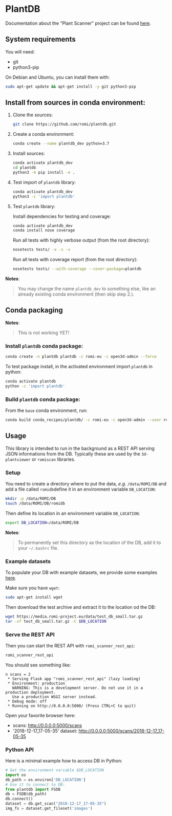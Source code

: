 # PlantDB

Documentation about the "Plant Scanner" project can be found [here](https://docs.romi-project.eu/Scanner/home/).

## System requirements
You will need:

- git
- python3-pip


On Debian and Ubuntu, you can install them with:
```bash
sudo apt-get update && apt-get install -y git python3-pip
```


## Install from sources in conda environment:

1. Clone the sources:
    ```bash
    git clone https://github.com/romi/plantdb.git
    ```
2. Create a conda environment:
    ```bash
    conda create --name plantdb_dev python=3.7
    ```
3. Install sources:
   ```bash
   conda activate plantdb_dev
   cd plantdb
   python3 -m pip install -e .
   ```
4. Test import of `plantdb` library:
    ```bash
    conda activate plantdb_dev
    python3 -c 'import plantdb'
    ```
5. Test `plantdb` library:

   Install dependencies for testing and coverage:
   ```bash
   conda activate plantdb_dev
   conda install nose coverage
   ```
   Run all tests with highly verbose output (from the root directory):
   ```bash
   nosetests tests/ -x -s -v
   ```
   Run all tests with coverage report (from the root directory):
   ```bash
   nosetests tests/ --with-coverage --cover-package=plantdb

   ```

**Notes**:
> You may change the name `plantdb_dev` to something else, like an already existing conda environment (then skip step 2.).

## Conda packaging
**Notes**:
> This is not working YET!

### Install `plantdb` conda package:
```bash
conda create -n plantdb plantdb -c romi-eu -c open3d-admin --force
```
To test package install, in the activated environment import `plantdb` in python:
```bash
conda activate plantdb
python -c 'import plantdb'
```

### Build `plantdb` conda package:
From the `base` conda environment, run:
```bash
conda build conda_recipes/plantdb/ -c romi-eu -c open3d-admin --user romi-eu
```

## Usage
This library is intended to run in the background as a REST API serving JSON informations from the DB.
Typically these are used by the `3d-plantviewer` or `romiscan` libraries.

### Setup
You need to create a directory where to put the data, *e.g.* `/data/ROMI/DB` and add a file called `romidb`define it in an environment variable `DB_LOCATION`:
```bash
mkdir -p /data/ROMI/DB
touch /data/ROMI/DB/romidb
```
Then define its location in an environment variable `DB_LOCATION`:
```bash
export DB_LOCATION=/data/ROMI/DB
```
**Notes**:
> To permanently set this directory as the location of the DB, add it to your `~/.bashrc` file. 


### Example datasets
To populate your DB with example datasets, we provide some examples [here](https://media.romi-project.eu/data/test_db_small.tar.gz).

Make sure you have `wget`:
```bash
sudo apt-get install wget
```
Then download the test archive and extract it to the location od the DB:
```bash
wget https://media.romi-project.eu/data/test_db_small.tar.gz
tar -xf test_db_small.tar.gz -C $DB_LOCATION
```

### Serve the REST API
Then you can start the REST API with `romi_scanner_rest_api`:
```bash
romi_scanner_rest_api
```
You should see something like:
```
n scans = 2
 * Serving Flask app "romi_scanner_rest_api" (lazy loading)
 * Environment: production
   WARNING: This is a development server. Do not use it in a production deployment.
   Use a production WSGI server instead.
 * Debug mode: off
 * Running on http://0.0.0.0:5000/ (Press CTRL+C to quit)
```

Open your favorite browser here:

- scans: http://0.0.0.0:5000/scans
- '2018-12-17_17-05-35' dataset: http://0.0.0.0:5000/scans/2018-12-17_17-05-35

### Python API
Here is a minimal example how to access DB in Python:
```python
# Get the environment variable $DB_LOCATION
import os
db_path = os.environ['DB_LOCATION']
# Use it to connect to DB:
from plantdb import FSDB
db = FSDB(db_path)
db.connect()
dataset = db.get_scan("2018-12-17_17-05-35")
img_fs = dataset.get_fileset('images')
```